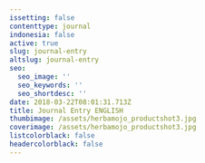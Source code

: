 ```yaml
---
issetting: false
contenttype: journal
indonesia: false
active: true
slug: journal-entry
altslug: journal-entry
seo:
  seo_image: ''
  seo_keywords: ''
  seo_shortdesc: ''
date: 2018-03-22T08:01:31.713Z
title: Journal Entry ENGLISH
thumbimage: /assets/herbamojo_productshot3.jpg
coverimage: /assets/herbamojo_productshot3.jpg
listcolorblack: false
headercolorblack: false
---
```


